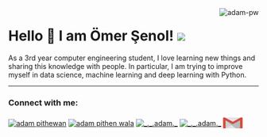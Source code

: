 <img align="right" src="https://github.com/Adam-pw/Adam-pw/blob/main/animation_500_kxa883sd.gif" alt="adam-pw" />

# Hello 👋 I am Ömer Şenol! <img src = "https://media2.giphy.com/media/QssGEmpkyEOhBCb7e1/giphy.gif?cid=ecf05e47a0n3gi1bfqntqmob8g9aid1oyj2wr3ds3mg700bl&rid=giphy.gif" width = 32px>




As a 3rd year computer engineering student, 
I love learning new things and sharing
this knowledge with people. In particular, 
I am trying to improve myself in data science, 
machine learning and deep learning with Python.

<hr>
<h3 align="left">Connect with me:</h3> 
<p align="left">
  <a href="https://www.linkedin.com/in/omersenol/" target="blank"><img align="center"
      src="https://raw.githubusercontent.com/rahuldkjain/github-profile-readme-generator/master/src/images/icons/Social/linked-in-alt.svg"
      alt="adam pithewan" height="30" width="40" /></a>
  <a href="https://senolomer0.medium.com" target="blank"><img align="center"
      src="https://raw.githubusercontent.com/rahuldkjain/github-profile-readme-generator/master/src/images/icons/Social/medium.svg"
      alt="adam pithen wala" height="30" width="40" /></a>
  <a href="https://www.kaggle.com/omersenol" target="blank"><img align="center"
      src="https://raw.githubusercontent.com/rahuldkjain/github-profile-readme-generator/master/src/images/icons/Social/kaggle.svg"
      alt="_._.adam._" height="30" width="40" /></a>
  <a href="https://www.instagram.com/omersnol/" target="blank"><img align="center"
      src="https://raw.githubusercontent.com/rahuldkjain/github-profile-readme-generator/master/src/images/icons/Social/instagram.svg"
      alt="_._.adam._" height="30" width="40" /></a>
  <a href = 'mailto:omersenol321@gmail.com'> <img align="center" height ="30" width = '40px' align= 'center'              src="https://raw.githubusercontent.com/MuharremKoroglu/MuharremKoroglu/main/gmail-logo-2561.svg"/></a>
 </p>
